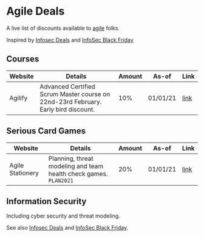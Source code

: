 # Agile Deals

A live list of discounts available to [agile](https://agilemanifesto.org/) folks.

Inspired by [Infosec Deals](https://github.com/instadoodledavid/Infosec-Deals-2020) and [InfoSec Black Friday](https://github.com/0x90n/InfoSec-Black-Friday)

## Courses

| Website | Details | Amount | As-of | Link |
| ------- | ------- | ---- | ----- | ---- |
| Agilify |Advanced Certified Scrum Master course on 22nd-23rd February. Early bird discount.  | 10% | 01/01/21 | [link](https://www.agilify.co.uk/events/advanced-certified-scrum-master-online-february-2021/) |

## Serious Card Games

| Website | Details | Amount | As-of | Link |
| ------- | ------- | ---- | ----- | ---- |
| Agile Stationery | Planning, threat modeling and team health check games. `PLAN2021`  | 20% | 01/01/21 | [link](https://agilestationery.co.uk/pages/planning-tools-for-software-delivery) |

## Information Security

Including cyber security and threat modeling.

See also [Infosec Deals](https://github.com/instadoodledavid/Infosec-Deals-2020) and [InfoSec Black Friday](https://github.com/0x90n/InfoSec-Black-Friday).

